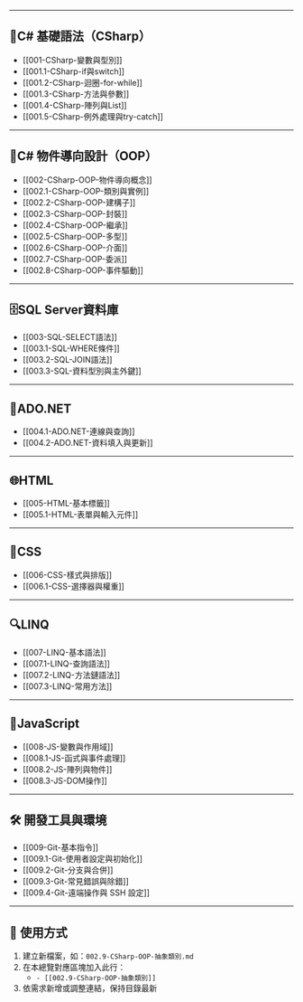 
---
## 🔷C# 基礎語法（CSharp）

- [[001-CSharp-變數與型別]]
- [[001.1-CSharp-if與switch]]
- [[001.2-CSharp-迴圈-for-while]]
- [[001.3-CSharp-方法與參數]]
- [[001.4-CSharp-陣列與List]]
- [[001.5-CSharp-例外處理與try-catch]]

---
## 🧱C# 物件導向設計（OOP）

- [[002-CSharp-OOP-物件導向概念]]
- [[002.1-CSharp-OOP-類別與實例]]
- [[002.2-CSharp-OOP-建構子]]
- [[002.3-CSharp-OOP-封裝]]
- [[002.4-CSharp-OOP-繼承]]
- [[002.5-CSharp-OOP-多型]]
- [[002.6-CSharp-OOP-介面]]
- [[002.7-CSharp-OOP-委派]]
- [[002.8-CSharp-OOP-事件驅動]]

---
## 🗄️SQL Server資料庫

- [[003-SQL-SELECT語法]]
- [[003.1-SQL-WHERE條件]]
- [[003.2-SQL-JOIN語法]]
- [[003.3-SQL-資料型別與主外鍵]]

---
## 🔌ADO.NET

- [[004.1-ADO.NET-連線與查詢]]
- [[004.2-ADO.NET-資料填入與更新]]

---
## 🌐HTML

- [[005-HTML-基本標籤]]
- [[005.1-HTML-表單與輸入元件]]

---
## 🎨CSS

- [[006-CSS-樣式與排版]]
- [[006.1-CSS-選擇器與權重]]

---

## 🔍LINQ

- [[007-LINQ-基本語法]]
- [[007.1-LINQ-查詢語法]]
- [[007.2-LINQ-方法鏈語法]]
- [[007.3-LINQ-常用方法]]

---
## 📜JavaScript

- [[008-JS-變數與作用域]]
- [[008.1-JS-函式與事件處理]]
- [[008.2-JS-陣列與物件]]
- [[008.3-JS-DOM操作]]

---
## 🛠️ 開發工具與環境

- [[009-Git-基本指令]]
- [[009.1-Git-使用者設定與初始化]]
- [[009.2-Git-分支與合併]]
- [[009.3-Git-常見錯誤與除錯]]
-  [[009.4-Git-遠端操作與 SSH 設定]]

---
## 📌 使用方式
1. 建立新檔案，如：`002.9-CSharp-OOP-抽象類別.md`
2. 在本總覽對應區塊加入此行：
   - `- [[002.9-CSharp-OOP-抽象類別]]`
3. 依需求新增或調整連結，保持目錄最新
